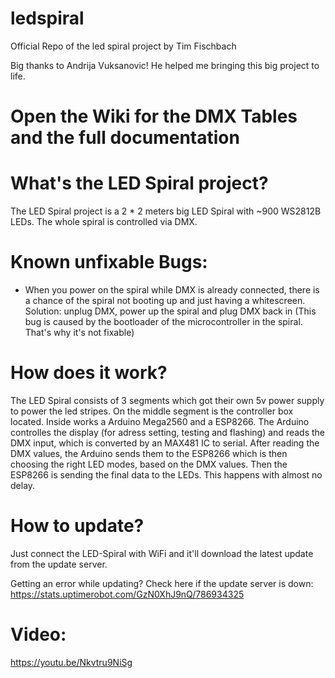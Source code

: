 # ledspiral

Official Repo of the led spiral project by Tim Fischbach

Big thanks to Andrija Vuksanovic! He helped me bringing this big project to life.

# Open the Wiki for the DMX Tables and the full documentation

# What's the LED Spiral project?
The LED Spiral project is a 2 * 2 meters big LED Spiral with ~900 WS2812B LEDs. The whole spiral is controlled via DMX.

# Known unfixable Bugs:
- When you power on the spiral while DMX is already connected, there is a chance of the spiral not booting up and just having a whitescreen.
  Solution: unplug DMX, power up the spiral and plug DMX back in
(This bug is caused by the bootloader of the microcontroller in the spiral. That's why it's not fixable)
  
# How does it work?
The LED Spiral consists of 3 segments which got their own 5v power supply to power the led stripes. On the middle segment is the controller box located. Inside works a Arduino Mega2560 and a ESP8266. The Arduino controlles the display (for adress setting, testing and flashing) and reads the DMX input, which is converted by an MAX481 IC to serial. After reading the DMX values, the Arduino sends them to the ESP8266 which is then choosing the right LED modes, based on the DMX values. Then the ESP8266 is sending the final data to the LEDs. This happens with almost no delay.

# How to update?
Just connect the LED-Spiral with WiFi and it'll download the latest update from the update server.

Getting an error while updating? Check here if the update server is down: https://stats.uptimerobot.com/GzN0XhJ9nQ/786934325

# Video:
https://youtu.be/Nkvtru9NiSg
